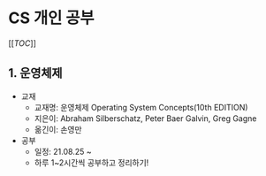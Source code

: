 # CS 개인 공부

[[_TOC_]]

## 1. 운영체제

- 교재
  - 교재명: 운영체제 Operating System Concepts(10th EDITION)
  - 지은이: Abraham Silberschatz, Peter Baer Galvin, Greg Gagne
  - 옮긴이: 손영만
- 공부
  - 일정: 21.08.25 ~
  - 하루 1~2시간씩 공부하고 정리하기!

